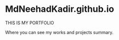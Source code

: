 # MdNeehadKadir.github.io

THIS IS MY PORTFOLIO 

Where you can see my works and projects summary. 

